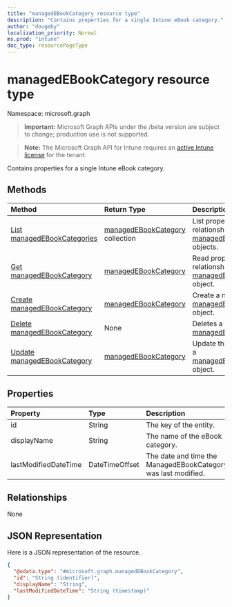 ```yaml
---
title: "managedEBookCategory resource type"
description: "Contains properties for a single Intune eBook category."
author: "dougeby"
localization_priority: Normal
ms.prod: "intune"
doc_type: resourcePageType
---
```


# managedEBookCategory resource type

Namespace: microsoft.graph

> **Important:** Microsoft Graph APIs under the /beta version are subject to change; production use is not supported.

> **Note:** The Microsoft Graph API for Intune requires an [active Intune license](https://go.microsoft.com/fwlink/?linkid=839381) for the tenant.

Contains properties for a single Intune eBook category.

## Methods
|Method|Return Type|Description|
|:---|:---|:---|
|[List managedEBookCategories](../api/intune-books-managedebookcategory-list.md)|[managedEBookCategory](../resources/intune-books-managedebookcategory.md) collection|List properties and relationships of the [managedEBookCategory](../resources/intune-books-managedebookcategory.md) objects.|
|[Get managedEBookCategory](../api/intune-books-managedebookcategory-get.md)|[managedEBookCategory](../resources/intune-books-managedebookcategory.md)|Read properties and relationships of the [managedEBookCategory](../resources/intune-books-managedebookcategory.md) object.|
|[Create managedEBookCategory](../api/intune-books-managedebookcategory-create.md)|[managedEBookCategory](../resources/intune-books-managedebookcategory.md)|Create a new [managedEBookCategory](../resources/intune-books-managedebookcategory.md) object.|
|[Delete managedEBookCategory](../api/intune-books-managedebookcategory-delete.md)|None|Deletes a [managedEBookCategory](../resources/intune-books-managedebookcategory.md).|
|[Update managedEBookCategory](../api/intune-books-managedebookcategory-update.md)|[managedEBookCategory](../resources/intune-books-managedebookcategory.md)|Update the properties of a [managedEBookCategory](../resources/intune-books-managedebookcategory.md) object.|

## Properties
|Property|Type|Description|
|:---|:---|:---|
|id|String|The key of the entity.|
|displayName|String|The name of the eBook category.|
|lastModifiedDateTime|DateTimeOffset|The date and time the ManagedEBookCategory was last modified.|

## Relationships
None

## JSON Representation
Here is a JSON representation of the resource.
<!-- {
  "blockType": "resource",
  "keyProperty": "id",
  "@odata.type": "microsoft.graph.managedEBookCategory"
}
-->
``` json
{
  "@odata.type": "#microsoft.graph.managedEBookCategory",
  "id": "String (identifier)",
  "displayName": "String",
  "lastModifiedDateTime": "String (timestamp)"
}
```




